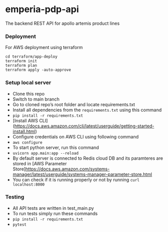 # emperia-pdp-api

The backend REST API for apollo artemis product lines

### Deployment

For AWS deployment using terraform

```
cd terraform/app-deploy
terraform init
terraform plan
terraform apply -auto-approve

```

### Setup local server

- Clone this repo
- Switch to main branch
- Go to cloned repo’s root folder and locate requirements.txt
- Install all dependencies from the `requirements.txt` using this command
- `pip install -r requirements.txt`
- [Install AWS CLI] (https://docs.aws.amazon.com/cli/latest/userguide/getting-started-install.html)
- Configure credentials on AWS CLI using following command
- `aws configure`
- To start python server, run this command
- `uvicorn app.main:app --reload`
- By default server is connected to Redis cloud DB and its paramteres are stored in [AWS Parameter Store]https://docs.aws.amazon.com/systems-manager/latest/userguide/systems-manager-parameter-store.html
- You can check if it is running properly or not by running `curl localhost:8000`

### Testing
- All API tests are written in test_main.py
- To run tests simply run these commands
- `pip install -r requirements.txt`
- `pytest`
